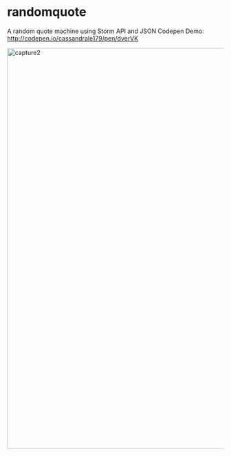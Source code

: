 # randomquote
A random quote machine using Storm API and JSON
Codepen Demo: http://codepen.io/cassandrale179/pen/dverVK 

<img width="931" alt="capture2" src="https://cloud.githubusercontent.com/assets/22923895/24173735/b847738c-0e63-11e7-83db-b9dd9f10627d.PNG">
